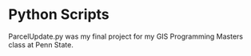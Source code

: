 # Python Scripts 

ParcelUpdate.py was my final project for my GIS Programming Masters class at Penn State.
